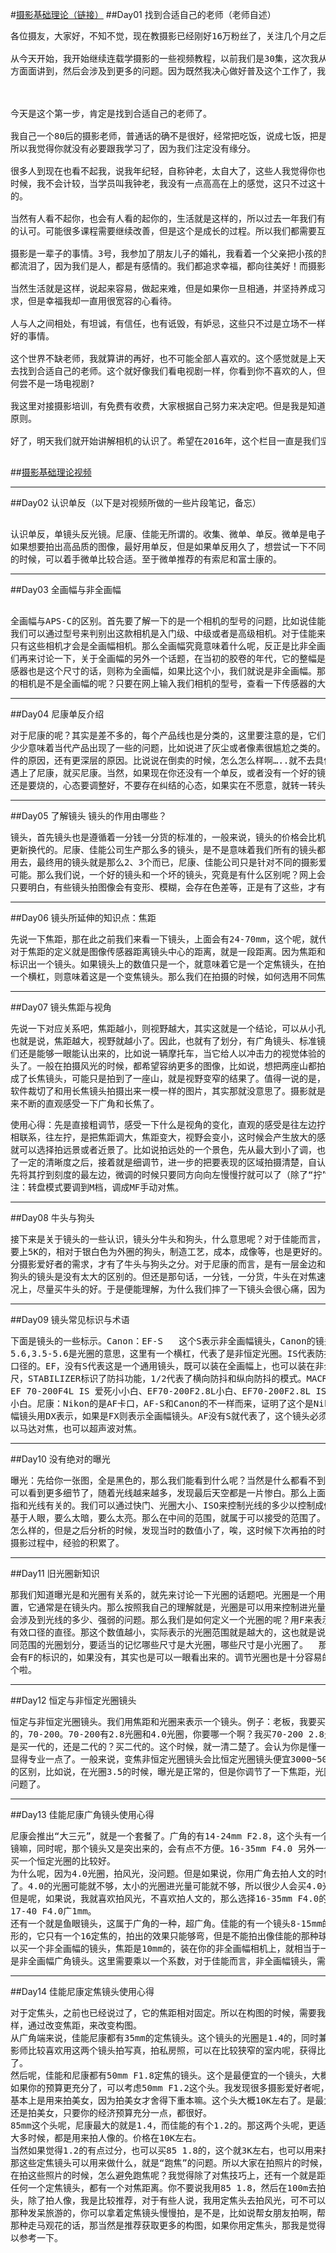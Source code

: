 #[摄影基础理论（链接）](http://www.ganlantu.com/course/63/lesson/list)
##Day01 找到合适自己的老师（老师自述）
<pre>
各位摄友，大家好，不知不觉，现在教摄影已经刚好16万粉丝了，关注几个月之后，基本都了解我了，新关注的，估计还是很陌生。

从今天开始，我开始继续连载学摄影的一些视频教程，以前我们是30集，这次我从2016年开始，我们就增加一些课程，把基础的方
方面面讲到，然后会涉及到更多的问题。因为既然我决心做好普及这个工作了，我就好好坚持下去了。

 

今天是这个第一步，肯定是找到合适自己的老师了。

我自己一个80后的摄影老师，普通话的确不是很好，经常把吃饭，说成七饭，把是说成系，即使我的课程讲的很好，也很多人不习惯。
所以我觉得你就没有必要跟我学习了，因为我们注定没有缘分。

很多人到现在也看不起我，说我年纪轻，自称钟老，太自大了，这些人我觉得你也好好休息，不要生气，因为你不知道为什么叫钟老的
时候，我不会计较，当学员叫我钟老，我没有一点高高在上的感觉，这只不过这十几年来的一个称谓，你太在乎，说明我们是很难沟通
的。

当然有人看不起你，也会有人看的起你的，生活就是这样的，所以过去一年我们有很多学员选择加入了橄榄图这个摄影家庭。就是对我
的认可。可能很多课程需要继续改善，但是这个是成长的过程。所以我们都需要互相包容。

摄影是一辈子的事情。3号，我参加了朋友儿子的婚礼，我看着一个父亲把小孩的照片从小放到结婚的时候，我看到很多跟我一样的男人
都流泪了，因为我们是人，都是有感情的。我们都追求幸福，都向往美好！而摄影是最好的记录方式。

当然生活就是这样，说起来容易，做起来难，但是如果你一旦相通，并坚持养成习惯，那我们就没有什么遗憾了。摄影教学我会用严格要
求，但是幸福我却一直用很宽容的心看待。

人与人之间相处，有坦诚，有信任，也有诋毁，有妒忌，这些只不过是立场不一样。但是我觉得心存感恩，少打扰被人，做好自己就是很
好的事情。

这个世界不缺老师，我就算讲的再好，也不可能全部人喜欢的。这个感觉就是上天估计设计的一个规律来的。所以我一般都祝福这些同学，
去找到合适自己的老师。这个就好像我们看电视剧一样，你看到你不喜欢的人，但是这个不喜欢的人，在里面还是有他的拥护者。人生，
何尝不是一场电视剧?

我这里对接摄影培训，有免费有收费，大家根据自己努力来决定吧。但是我是知道免费只是一种体验。收费是一种能力。不过这些都是自愿
原则。

好了，明天我们就开始讲解相机的认识了。希望在2016年，这个栏目一直是我们坚持的！

</pre>
##[摄影基础理论视频](http://www.ganlantu.com/course/63/lesson/list)
***
##Day02 认识单反（以下是对视频所做的一些片段笔记，备忘）
<pre> 
认识单反，单镜头反光镜。尼康、佳能无所谓的。收集、微单、单反。微单是电子取景，相对于单反的光学取景，是比较的慢的。
如果想要拍出高品质的图像，最好用单反，但是如果单反用久了，想尝试一下不同的风格，也可以用微单，对于女性用户呢，开始
的时候，可以着手微单比较合适。至于微单推荐的有索尼和富士康的。
</pre>
***
##Day03 全画幅与非全画幅
<pre> 
全画幅与APS-C的区别。首先要了解一下的是一个相机的型号的问题，比如说佳能，在相机的前面就会标注出来，它的具体的型号，
我们可以通过型号来判别出这款相机是入门级、中级或者是高级相机。对于佳能来说1D、5DIII、6D是属于高级相机了，通常来说，
只有这些相机才会是全画幅相机。那么全画幅究竟意味着什么呢，反正是比非全画幅好的。比如说有着更低的噪点等。好，现在我
们再来讨论一下，关于全画幅的另外一个话题，在当初的胶卷的年代，它的整幅是36*24的，所以在单反的传感器中，如果它的传
感器也是这个尺寸的话，则称为全画幅，如果比这个小，我们就说是非全画幅。那么除了上述的方法，我们有什么方法来确定自己
的相机是不是全画幅的呢？只要在网上输入我们相机的型号，查看一下传感器的大小就可以了。
</pre>
***
##Day04 尼康单反介绍
<pre>
对于尼康的呢？其实是差不多的，每个产品线也是分类的，这里要注意的是，它们是有不同的产品线的，其实每个产品的升级多多
少少意味着当代产品出现了一些的问题，比如说进了灰尘或者像素很尴尬之类的。有些人讨论尼康好还是佳能好，本质上并不是硬
件的原因，还有更深层的原因。比说说在倒卖的时候，怎么怎么样啊…..就不去具体的讨论了。总之，如果你遇上了佳能就买佳能，
遇上了尼康，就买尼康。当然，如果现在你还没有一个单反，或者没有一个好的镜头，就要准备一下了。有些时候，钱该烧的时候
还是要烧的，心态要调整好，不要存在纠结的心态，如果实在不愿意，就转一转头，不玩摄影也是可以的。
</pre>
***
##Day05 了解镜头 镜头的作用由哪些？
<pre>
镜头，首先镜头也是遵循着一分钱一分货的标准的，一般来说，镜头的价格会比机身贵，为什么呢，因为镜头可以保值，而机身是会
更新换代的。尼康、佳能公司生产那么多的镜头，是不是意味着我们所有的镜头都要体验一遍呢？其实并不是，最后你会发现，用来
用去，最终用的镜头就是那么2、3个而已，尼康、佳能公司只是针对不同的摄影爱好者的偏好去设计的，当然也不排除他们想多卖的
可能。那么我们说，一个好的镜头和一个坏的镜头，究竟是有什么区别呢？网上会给出一些色散、直方图之类的，看着就头疼，其实
只要明白，有些镜头拍图像会有变形、模糊，会存在色差等，正是有了这些，才有了区分一个镜头好坏的标准。
</pre>
***
##Day06 镜头所延伸的知识点：焦距
<pre>
先说一下焦距，那在此之前我们来看一下镜头，上面会有24-70mm，这个呢，就代表着焦距。很直观吧。成像原理其实就是小孔成像啦，
对于焦距的定义就是图像传感器距离镜头中心的距离，就是一段距离。因为焦距和镜头是分不开的嘛，所以通常来说，我们会以焦距来
标识出一个镜头。如果镜头上的数值只是一个，就意味着它是一个定焦镜头，在拍照的时候，就不要跑来跑去了。相对的，如果中间有
一个横杠，则意味着这是一个变焦镜头。那么我们在拍摄的时候，如何选用不同焦距的镜头呢？这就涉及到一个视角的问题了。
</pre>
***
##Day07 镜头焦距与视角
<pre>
先说一下对应关系吧，焦距越小，则视野越大，其实这就是一个结论，可以从小孔成像的原理来理解，想一下对应的图像就可以理解了。
也就是说，焦距越大，视野就越小了。因此，也就有了划分，有广角镜头、标准镜头、长焦镜头等等。对于广角镜头拍摄出来的图片我
们还是能够一眼能认出来的，比如说一辆摩托车，当它给人以冲击力的视觉体验的时候，其实就是很大的视野范围了，用的就是广角镜
头了。一般在拍摄风光的时候，都希望容纳更多的图像，比如说，想把两座山都拍摄进来，这时候是可以运用广角镜头的，但是如果换
成了长焦镜头，可能只是拍到了一座山，就是视野变窄的结果了。值得一说的是，如果你的分年率很高，你用广角镜头拍摄过后，使用
软件裁切了和用长焦镜头拍摄出来一模一样的图片，其实那就没意思了。摄影就是多实践，这时候，就可以打开相机，通过变焦镜头，
来不断的直观感受一下广角和长焦了。
</pre>
<pre>
使用心得：先是直接粗调节，感受一下什么是视角的变化，直观的感受是往左边拧是变大，往右边拧是变小。这时候，和焦距标注的刻度
相联系，往左拧，是把焦距调大，焦距变大，视野会变小，这时候会产生放大的感觉。找到了放大、缩小，和焦距、视野的对应关系之后，
就可以选择拍远景或者近景了。比如说拍远处的一个景色，先从最大到小了调，也就是不断的、慢慢的向左调节，发现要拍摄的区域出现
了一定的清晰度之后，接着就是细调节，进一步的把要表现的区域拍摄清楚，自认为的理论是，我是从短焦至长焦变换的，所以微调前，
先将其拧到刻度的最左边，微调的时候只要同方向向左慢慢拧就可以了（除了“拧”，一时间想不出其他的可以代替的词了）
注：转盘模式要调到M档，调成MF手动对焦。
</pre>
***
##Day08 牛头与狗头
<pre>
接下来是关于镜头的一些认识，镜头分牛头和狗头，什么意思呢？对于佳能而言，外圈上有一个红圈，就称之为牛头，最便宜的牛头，也是
要上5K的，相对于银白色为外圈的狗头，制造工艺，成本，成像等，也是更好的。不是说狗头的镜头不好，只是，为了市场需求，满足一部
分摄影爱好者的需求，才有了牛头与狗头之分。对于尼康的而言，是有一层金边和纳米镀膜的“N”标识。一般在光线良好的情况下，牛头与
狗头的镜头是没有太大的区别的。但还是那句话，一分钱，一分货，牛头在对焦速度，成像上都是比狗头好的。所以，在经济预算足够的情
况上，尽量买牛头的好。于是便能理解，为什么我们摔了一下镜头会很心痛，因为都是10K以上的镜头啊。
</pre>
***
##Day09 镜头常见标识与术语
<pre>
下面是镜头的一些标示。Canon：EF-S	这个S表示非全画幅镜头，Canon的镜头是EF卡口的。18-135mm表示这是一个变焦的镜头。1:3.5-
5.6,3.5-5.6是光圈的意思，这里有一个横杠，代表了是非恒定光圈。IS代表防抖。φ67代表镜头的口径，讲到UV镜的时候，你要买67mm
口径的。EF，没有S代表这是一个通用镜头，既可以装在全画幅上，也可以装在非全画幅上。USM代表超声波马达对焦。还会有对焦距离标
尺，STABILIZER标识了防抖功能，1/2代表了横向防抖和纵向防抖的模式。MACRO证明是有微距功能的。EF 70-200LF4 小小白、
EF 70-200F4L IS 爱死小小白、EF70-200F2.8L小白、EF70-200F2.8L IS II爱死小白兔2.8光圈的就叫做小白。4光圈的，就叫做小
小白。尼康：Nikon的是AF卡口，AF-S和Canon的不一样而来，证明了这个是Nikon的新头，也是能够用超声波对焦的。Nikon的非全画
幅镜头用DX表示，如果是FX则表示全画幅镜头。AF没有S就代表了，这个镜头必须用Nikon机身的马达、驱动去对焦。新镜头就是说既可
以马达对焦，也可以超声波对焦。
</pre>
***
##Day10 没有绝对的曝光
<pre>
曝光：先给你一张图，全是黑色的，那么我们能看到什么呢？当然是什么都看不到了。我调亮一点，可以看出一点东西了；再调亮一点，
可以看到更多细节了，随着光线越来越多，发现最后天空都是一片惨白。那么上面的这个小案例说明了什么呢？首先要明白，曝光，是
指和光线有关的。我们可以通过快门、光圈大小、ISO来控制光线的多少以控制成像。曝光不足，与曝光过度一般都是可以看出来的，
基于人眼，要么太暗，要么太亮。那么在中间的范围，就属于可以接受的范围了。在拍摄中，你一开始可能并不知道，这个曝光效果是
怎么样的，但是之后分析的时候，发现当时的数值小了，唉，这时候下次再拍的时候，就注意了，可以将曝光值调大一些，这些就是在
摄影过程中，经验的积累了。
</pre>
***
##Day11 旧光圈新知识
<pre>
那我们知道曝光是和光圈有关系的，就先来讨论一下光圈的话题吧。光圈是一个用来控制光线透过镜头，进入机身内感光面的光亮的装
置，它通常是在镜头内。那么按照我自己的理解就是，光圈是可以用来控制进光量的多少的。其实就仅仅是一个多少的问题。可能还是
会涉及到光线的多少、强弱的问题。那么我们是如何定义一个光圈的呢？用F来表示，具体定义好像是一个比值吧，镜头的焦距/镜头的
有效口径的直径。那这个数值越小，实际表示的光圈范围就是越大的，这也就是说，对于光圈就有了区分，结合之前的公式，就有了不
同范围的光圈划分，要适当的记忆哪些尺寸是大光圈，哪些尺寸是小光圈了。  那么我们在机身上，是如何知道哪个数值对应着光圈呢？
会有F的标识的，如果没有，其实也是可以一眼看出来的。调节光圈也是十分容易的，相机上，一共就只有两个滚轮，不是这个，就是哪
个啦。
</pre>
***
##Day12 恒定与非恒定光圈镜头
<pre>
恒定与非恒定光圈镜头。我们用焦距和光圈来表示一个镜头。例子：老板，我要买一个镜头？你买什么镜头啊？我买Nikon的或者Cannon
的，70-200。70-200有2.8光圈和4.0光圈，你要哪一个啊？我买70-200 2.8光圈的。你是买防抖的，还是非防抖的？我买防抖的。你
是买一代的，还是二代的？买二代的。这个时候，就一清二楚了。会认为你是懂一点摄影的。如果你说，我买EF卡口的，那么就会更加
显得专业一点了。一般来说，变焦非恒定光圈镜头会比恒定光圈镜头便宜3000~5000K。主要是为了满足不同摄影师的预算。除了性价比
的区别，比如说，在光圈3.5的时候，曝光是正常的，但是你调节了一下焦距，光圈变化了。在光线不足的情况下，就会出现曝光的一些
问题了。
</pre>
***
##Day13 佳能尼康广角镜头使用心得
<pre>
尼康会推出“大三元”，就是一个套餐了。广角的有14-24mm F2.8，这个头有一个不好的地方就是，在拍一些风光的时候，因为要加滤
镜嘛，同时呢，那个镜头又是突出来的，会有点不方便。16-35mm F4.0 另外一个17-35mm F2.8 这两个光圈的比较呢，正常来说，要
买一个恒定光圈的比较好。
为什么呢，因为4.0光圈，拍风光，没问题。但是如果说，你用广角去拍人文的时候，人文在这种弱光的情况下，可能就要用到大光圈
了。4.0的光圈可能就不够，太小的光圈进光量可能就不够，所以很少人会买4.0光圈的那个镜头。
但是呢，如果说，我就喜欢拍风光，不喜欢拍人文的，那么选择16-35mm F4.0的镜头也是没有问题的。这个是佳能新出的一个镜头，比
17-40 F4.0广1mm。
还有一个就是鱼眼镜头，这属于广角的一种，超广角。佳能的有一个镜头8-15mm的广角镜头，可以拍出圆球形的效果，尼康是没有圆球
形的，它只有一个16定焦的，拍出的效果只能够弯，但是不能拍出像佳能的那种球形效果。如果是非全画幅的相机，应该怎么办呢？可
以买一个非全画幅的镜头，焦距是10mm的，装在你的非全画幅相机上，就相当于一个15定焦的一个鱼眼镜头，10-24mm，10-22mm也都
是非全画幅广角镜头。这里需要乘以一个系数，对于佳能而言，非全画幅镜头，需要乘以一个1.6。
</pre>
***
##Day14 佳能尼康定焦镜头使用心得
<pre>
对于定焦头，之前也已经说过了，它的焦距相对固定。所以在构图的时候，需要我们人为的移动，进行改变距离，而不是像变焦镜头那
样，通过改变焦距，来改变构图。
从广角端来说，佳能尼康都有35mm的定焦镜头。这个镜头的光圈是1.4的，同时兼顾到了，广角和大光圈的效果。我见过一些90后的摄
影师比较喜欢用这两个镜头拍写真，拍私房照，可以在比较狭窄的室内呢，获得比较不错的景深效果。大概这两个镜头的作用就在这里
了。
然后呢，佳能和尼康都有50mm F1.8定焦的镜头。这个是最便宜的一个镜头，大概是在600~700左右。有时候用它去拍小孩，也还可以。
如果你的预算更充分了，可以考虑50mm F1.2这个头。我发现很多摄影爱好者呢，买了这个头，表面上是说要拍小孩，其实呢，这个头
基本上是用来拍美女，因为拍美女才舍得下重本嘛。这个头大概10K左右了。是最大光圈，我们称之为牛头。那其实呢，不管你是拍小孩
还是拍美女，只要你的经济预算充分一点，都很好。
85mm这个头呢，尼康最大的就是1.4，而佳能的有个1.2的。那这两个头呢，更适合在室外，在户外用的比较多。多数我们叫做“人像头”。
大多时候，都是用来拍人像的。价格在10K左右。
当然如果觉得1.2的有点过分，也可以买85 1.8的，这个就3K左右，也可以用来拍美女，拍小孩。
那这些定焦镜头可以用来做什么，就是“跑焦”的问题。所以大家在拍照片的时候，因为它光圈大，景深比较浅，焦平面比较小。所以呢，
在拍这些照片的时候，怎么避免跑焦呢？我觉得除了对焦技巧上，还有一个就是距离要把握好。
任何一个定焦镜头，都有一个对焦距离。你不要说我用85 1.8，然后在100m去拍人像，那你就分分钟就跑焦了。所以呢，对于这种定焦
头，除了拍人像，我是比较推荐，对于有些人说，我用定焦头去拍风光，可不可以呢？可以，但是呢，如果说，你的时间很充分，或者是
那种发呆旅游的，你可以拿着定焦镜头慢慢拍，是不是，比如说帮女朋友拍啊，帮家里人拍啊。但是如果说，像我们平时出去旅游的时候，
那种走马观花的话，那当然是推荐获取更多的构图，如果你用定焦头，那我是觉得你是有点在浪费时间了。这就是我的一个观点，大家可
以参考一下。
</pre>
